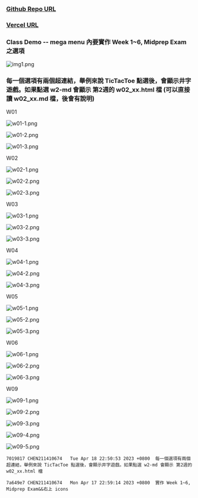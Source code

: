 ### [Github Repo URL](https://github.com/CHEN211410674/1112-1N-js-demo-211410674.git)

### [Vercel URL](https://vercel.com/chen211410674/1112-1-n-js-demo-211410674)

### Class Demo -- mega menu 內要實作 Week 1~6, Midprep Exam 之選項

![img1.png](https://sgtwgxsjtbibcbrzrfra.supabase.co/storage/v1/object/public/demo-74/md_1N_img/img1.png)

### 每一個選項有兩個超連結，舉例來說 TicTacToe 點選後，會顯示井字遊戲。如果點選 w2-md 會顯示 第2週的 w02_xx.html 檔 (可以直接讀 w02_xx.md 檔，後會有說明)

W01

![w01-1.png](https://sgtwgxsjtbibcbrzrfra.supabase.co/storage/v1/object/public/demo-74/md_1N_img/w01-1.png)

![w01-2.png](https://sgtwgxsjtbibcbrzrfra.supabase.co/storage/v1/object/public/demo-74/md_1N_img/w01-2.png)

![w01-3.png](https://sgtwgxsjtbibcbrzrfra.supabase.co/storage/v1/object/public/demo-74/md_1N_img/w01-3.png)

W02

![w02-1.png](https://sgtwgxsjtbibcbrzrfra.supabase.co/storage/v1/object/public/demo-74/md_1N_img/w02-1.png)

![w02-2.png](https://sgtwgxsjtbibcbrzrfra.supabase.co/storage/v1/object/public/demo-74/md_1N_img/w02-2.png)

![w02-3.png](https://sgtwgxsjtbibcbrzrfra.supabase.co/storage/v1/object/public/demo-74/md_1N_img/w02-3.png)

W03

![w03-1.png](https://sgtwgxsjtbibcbrzrfra.supabase.co/storage/v1/object/public/demo-74/md_1N_img/w03-1.png)

![w03-2.png](https://sgtwgxsjtbibcbrzrfra.supabase.co/storage/v1/object/public/demo-74/md_1N_img/w03-2.png)

![w03-3.png](https://sgtwgxsjtbibcbrzrfra.supabase.co/storage/v1/object/public/demo-74/md_1N_img/w03-3.png)

W04

![w04-1.png](https://sgtwgxsjtbibcbrzrfra.supabase.co/storage/v1/object/public/demo-74/md_1N_img/w04-1.png)

![w04-2.png](https://sgtwgxsjtbibcbrzrfra.supabase.co/storage/v1/object/public/demo-74/md_1N_img/w04-2.png)

![w04-3.png](https://sgtwgxsjtbibcbrzrfra.supabase.co/storage/v1/object/public/demo-74/md_1N_img/w04-3.png)

W05

![w05-1.png](https://sgtwgxsjtbibcbrzrfra.supabase.co/storage/v1/object/public/demo-74/md_1N_img/w05-1.png)

![w05-2.png](https://sgtwgxsjtbibcbrzrfra.supabase.co/storage/v1/object/public/demo-74/md_1N_img/w05-2.png)

![w05-3.png](https://sgtwgxsjtbibcbrzrfra.supabase.co/storage/v1/object/public/demo-74/md_1N_img/w05-3.png)

W06

![w06-1.png](https://sgtwgxsjtbibcbrzrfra.supabase.co/storage/v1/object/public/demo-74/md_1N_img/w06-1.png)

![w06-2.png](https://sgtwgxsjtbibcbrzrfra.supabase.co/storage/v1/object/public/demo-74/md_1N_img/w06-2.png)

![w06-3.png](https://sgtwgxsjtbibcbrzrfra.supabase.co/storage/v1/object/public/demo-74/md_1N_img/w06-3.png)

W09

![w09-1.png](https://sgtwgxsjtbibcbrzrfra.supabase.co/storage/v1/object/public/demo-74/md_1N_img/w09-1.png)

![w09-2.png](https://sgtwgxsjtbibcbrzrfra.supabase.co/storage/v1/object/public/demo-74/md_1N_img/w09-2.png)

![w09-3.png](https://sgtwgxsjtbibcbrzrfra.supabase.co/storage/v1/object/public/demo-74/md_1N_img/w09-3.png)

![w09-4.png](https://sgtwgxsjtbibcbrzrfra.supabase.co/storage/v1/object/public/demo-74/md_1N_img/w09-4.png)

![w09-5.png](https://sgtwgxsjtbibcbrzrfra.supabase.co/storage/v1/object/public/demo-74/md_1N_img/w09-5.png)

```
7019817 CHEN211410674   Tue Apr 18 22:50:53 2023 +0800  每一個選項有兩個超連結，舉例來說 TicTacToe 點選後，會顯示井字遊戲。如果點選 w2-md 會顯示 第2週的 w02_xx.html 檔

7a649e7 CHEN211410674   Mon Apr 17 22:59:14 2023 +0800  實作 Week 1~6, Midprep Exam&&右上 icons

```









